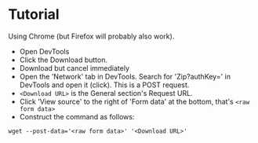 # Tutorial

Using Chrome (but Firefox will probably also work).

- Open DevTools
- Click the Download button.
- Download but cancel immediately
- Open the 'Network' tab in DevTools. Search for 'Zip?authKey=' in DevTools and open it (click). This is a POST request.
- `<Download URL>` is the General section's Request URL.
- Click 'View source' to the right of 'Form data' at the bottom, that's `<raw form data>`
- Construct the command as follows:

`wget --post-data='<raw form data>' '<Download URL>'`
